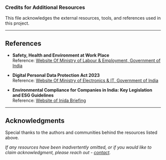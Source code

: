 ### Credits for Additional Resources

This file acknowledges the external resources, tools, and references used in this project. 

---

## References
- **Safety, Health and Environment at Work Place**  
  Reference: [Website Of Ministry of Labour & Employment, Government of India](https://labour.gov.in/policies/safety-health-and-environment-work-place)  

- **Digital Personal Data Protection Act 2023**  
  Reference: [Website Of Ministry of Electronics & IT, Government of India](https://www.meity.gov.in/data-protection-framework) 

- **Environmental Compliance for Companies in India: Key Legislation and ESG Guidelines**  
  Reference: [Website of Inida Briefing](https://india-briefing.com/news/environmental-compliance-for-companies-in-india-key-legislation-and-esg-guidelines-32012.html/)

---

## **Acknowledgments**
Special thanks to the authors and communities behind the resources listed above.

*If any resources have been inadvertently omitted, or if you would like to claim acknowledgment, please reach out - [contact](https://neuralnets.dev).*
